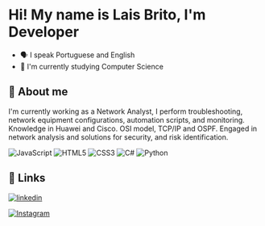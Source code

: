 

#  Hi! My name is Lais Brito, I'm Developer 

  - 🗣️ I speak Portuguese and English 
  - 🧠 I'm currently studying Computer Science


## 🚀 About me
 I'm currently working as a Network Analyst, I perform troubleshooting, network equipment configurations, automation scripts, and monitoring.
 Knowledge in Huawei and Cisco. OSI model, TCP/IP and OSPF. Engaged in network analysis and solutions for security, and risk identification.

![JavaScript](https://img.shields.io/badge/JavaScript-000?style=for-the-badge&logo=javascript)
![HTML5](https://img.shields.io/badge/HTML5-000?style=for-the-badge&logo=html5)
![CSS3](https://img.shields.io/badge/CSS3-000?style=for-the-badge&logo=css3&logoColor=264CE4)
![C#](https://img.shields.io/badge/c%23-%23239120.svg?style=for-the-badge&logo=c-sharp&logoColor=white)
![Python](https://img.shields.io/badge/Python-000?style=for-the-badge&logo=python)

## 🔗 Links

[![linkedin](https://img.shields.io/badge/linkedin-0A66C2?style=for-the-badge&logo=linkedin&logoColor=white)](https://www.linkedin.com/in/laisbrito1/)


[![Instagram](https://img.shields.io/badge/Instagram-000?style=for-the-badge&logo=instagram)](https://www.instagram.com/lalallay_/)

